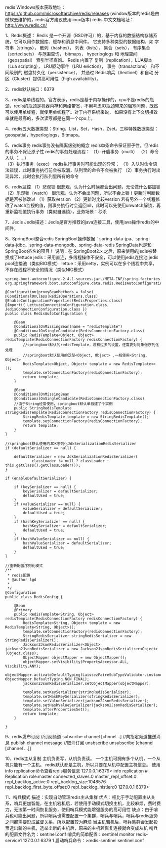 redis Windows版本获取地址：https://github.com/microsoftarchive/redis/releases (window版本的redis是由微软去维护的，redis官方建议使用linux版本)
redis 中文文档地址：http://www.redis.cn/

1、Redis概述：
	Redis 是一个开源（BSD许可）的，基于内存的数据结构存储系统，它可以用作数据库、缓存和消息中间件。 它支持多种类型的数据结构，如 字符串（strings）， 散列（hashes）， 列表（lists）， 集合（sets）， 
	有序集合（sorted sets） 与范围查询， bitmaps， hyperloglogs 和 地理空间（geospatial） 索引半径查询。 Redis 内置了 复制（replication），LUA脚本（Lua scripting）， LRU驱动事件（LRU eviction），
	事务（transactions） 和不同级别的 磁盘持久化（persistence）， 并通过 Redis哨兵（Sentinel）和自动 分区（Cluster）提供高可用性（high availability）。

2、redis默认端口：6379

3、redis是单线程的。官方表示，redis是基于内存操作的，cpu不是redis的瓶颈，redis的瓶颈是机器内存和网络带宽，不用考虑IO瓶颈带来的阻塞问题，既然可以使用单线程，就使用单线程了。对于内存系统来说，
	如果没有上下文切换效率就是最高的，多次读写都是在同一个cpu上。

4、redis五大数据类型：String，List，Set，Hash，Zset。三种特殊数据类型：geospatial，hyperloglogs，Bitmaps。

5、redis事务
	redis事务没有隔离级别的概念
	redis单条命令保证原子性，但redis的事务不保证原子性
	redis的事务处理流程：
	（1）开启事务（multi）
	（2）命令入队（.....）	
	（3）执行事务（exec）
	redis执行事务时可能出现的异常：
	（1）入队时命令语法错误，此时事务执行前会被取消，队列里的命令不会被执行
	（2）事务执行时出现异常，此时会执行队列里所有的命令

6、redis监控
	（1）悲观锁
		很悲观，认为什么时候都会出问题，无论做什么都加锁
	（2）乐观锁（watch）
		很乐观，认为不会出问题，所以不会上锁！更新时判断数据是否被修改过
		（1）获取version
		（2）更新时比较version
		若有另外一个线程修改了watch监视的值，则事务执行时会返回nil，此时可以先使用unwatch解锁，再重新监视值执行事务（类似自选锁），业务场景：秒杀

7、Jedis
	Jedis描述：Jedis是官方推荐的java连接工具，使用java操作redis的中间件。
	
8、SpringBoot整合redis
	SpringBoot操作数据：spring-data-jpa、spring-data-jdbc、spring-data-mongodb、spring-data-redis
	SpringData也是和SpringBoot齐名的项目！
	说明：在 SpringBoot2.x 之后，原来使用的jedis被替换成了lettuce
	jedis：采用直连，多线程操作不安全，可以使用jedis连接池 jedis pool连接池（类似BIO模式）	
	lettue：采用netty，实例可以在多个线程中共享，不存在线程不安全的情况（类似NIO模式）
	
	spring-boot-autoconfigure-2.4.1-sources.jar./META-INF/spring.factories	org.springframework.boot.autoconfigure.data.redis.RedisAutoConfiguration
	
	@Configuration(proxyBeanMethods = false)
	@ConditionalOnClass(RedisOperations.class)
	@EnableConfigurationProperties(RedisProperties.class)
	@Import({ LettuceConnectionConfiguration.class, JedisConnectionConfiguration.class })
	public class RedisAutoConfiguration {

		@Bean
		@ConditionalOnMissingBean(name = "redisTemplate")
		@ConditionalOnSingleCandidate(RedisConnectionFactory.class)
		public RedisTemplate<Object, Object> redisTemplate(RedisConnectionFactory redisConnectionFactory) {
			//springboot默认的redisTemplate，没有过多的设置，还需要对对象做序列化处理
			//springboot默认使用的泛型<Object, Object> ,一般使用<String, Object> 
			RedisTemplate<Object, Object> template = new RedisTemplate<>();
			template.setConnectionFactory(redisConnectionFactory);
			return template;
		}

		@Bean
		@ConditionalOnMissingBean
		@ConditionalOnSingleCandidate(RedisConnectionFactory.class)
		//由于String经常使用，springboot默认单独建了个实例
		public StringRedisTemplate stringRedisTemplate(RedisConnectionFactory redisConnectionFactory) {
			StringRedisTemplate template = new StringRedisTemplate();
			template.setConnectionFactory(redisConnectionFactory);
			return template;
		}
	}
	
	//springboot默认使用的JDK序列化JdkSerializationRedisSerializer
	if (defaultSerializer == null) {

		defaultSerializer = new JdkSerializationRedisSerializer(
				classLoader != null ? classLoader : this.getClass().getClassLoader());
	}

	if (enableDefaultSerializer) {

		if (keySerializer == null) {
			keySerializer = defaultSerializer;
			defaultUsed = true;
		}
		if (valueSerializer == null) {
			valueSerializer = defaultSerializer;
			defaultUsed = true;
		}
		if (hashKeySerializer == null) {
			hashKeySerializer = defaultSerializer;
			defaultUsed = true;
		}
		if (hashValueSerializer == null) {
			hashValueSerializer = defaultSerializer;
			defaultUsed = true;
		}
	}
	
	//重新配置序列化模式
	/**
	 * redis配置
	 * @author lgd
	 *
	 */
	@Configuration
	public class RedisConfig {

		@Bean
		@Primary
		public RedisTemplate<String, Object> redisTemplate(RedisConnectionFactory redisConnectionFactory) {
			RedisTemplate<String, Object> template = new RedisTemplate<String, Object>();
			template.setConnectionFactory(redisConnectionFactory);
			StringRedisSerializer stringRedisSerializer = new StringRedisSerializer();
			Jackson2JsonRedisSerializer<Object> jackson2JsonRedisSerializer = new Jackson2JsonRedisSerializer<Object>(Object.class);
			ObjectMapper objectMapper = new ObjectMapper();
			objectMapper.setVisibility(PropertyAccessor.ALL, Visibility.ANY);
			objectMapper.activateDefaultTyping(LaissezFaireSubTypeValidator.instance, ObjectMapper.DefaultTyping.NON_FINAL);
			jackson2JsonRedisSerializer.setObjectMapper(objectMapper);
			
			template.setKeySerializer(stringRedisSerializer);
			template.setHashKeySerializer(stringRedisSerializer);
			template.setValueSerializer(jackson2JsonRedisSerializer);
			template.setHashValueSerializer(jackson2JsonRedisSerializer);
			template.afterPropertiesSet();
			return template;
		}
		
	}
	

9、redis发布订阅
	//订阅频道
	subscribe channel [chnnel...]
	//向指定频道推送消息
	publish channel message
	//取消订阅
	unsbscribe  unsubscribe [channel [channel ...]]
	
10、redis主从复制
	主机负责写，从机负责读。
	一个主机可拥有多个从机，一个从机只能有一个主机。
	redis默认都是主机，所以只要在从机中配置主机信息。
	使用info replication命令查看redis服务信息
	127.0.0.1:6379> info replication
	# Replication
	role:master
	connected_slaves:0
	master_repl_offset:0
	repl_backlog_active:0
	repl_backlog_size:1048576
	repl_backlog_first_byte_offset:0
	repl_backlog_histlen:0
	127.0.0.1:6379>

11、哨兵模式
	描述：实现自动管理redis主从集群
	优点：相比于手动配置主从关系，哨兵更加智能，在主机宕机后，若使用手动模式切换主机，比较麻烦，费时费力，无法第一时间恢复服务，使用哨兵模式能增强服务的高可用性
	缺点：由于哨兵也可能出问题，所以哨兵也需要配置一个集群，哨兵与哨兵，哨兵与redis服务之间都需要形成监督关系，所以配置较为麻烦
	当主机宕机后，哨兵集群会发起投票选出新的主机，选举出新的主机后，原来的主机若恢复连接就会变成从机
	哨兵的配置文件名为：sentinel.conf
	哨兵的简单配置：sentinel monitor redis-service1 127.0.0.1 6379 1
	启动哨兵命令：>redis-sentinel sentinel.conf

	
	